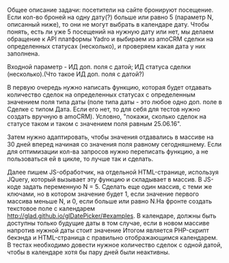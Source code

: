 Общее описание задачи: посетители на сайте бронируют посещение. Если кол-во броней на одну дату(?) больше или равно 5 (параметр N, описанный ниже), то они не могут выбрать в календаре дату. Чтобы понять, есть ли уже 5 посещений на нужную дату или нет, мы делаем обращение к API платформы Yadro и выбираем из amoCRM сделки на определенных статусах (несколько), и проверяем какая дата у них заполнена.

Входной параметр - ИД доп. поля с датой; ИД статуса сделки (несколько).(Что такое ИД доп. поля с датой?)

В первую очередь нужно написать функцию, которая будет отдавать количество сделок на определенных статусах с определенным значением поля типа даты (поле типа даты - это любое одно доп. поле в Сделке с типом Дата. Если его нет, то для себя для тестов нужно создать вручную в amoCRM). Условно, "покажи, сколько сделок на статусе таком и таком с значением поля равным 25.06.16".

Затем нужно адаптировать, чтобы значения отдавались в массиве на 30 дней вперед начиная со значения поля равному сегодняшнему. Если для оптимизации кол-ва запросов нужно переписать функцию, а не пользоваться ей в цикле, то лучше так и сделать.

Далее пишем JS-обработчик, на отдельной HTML-странице, используя JQuery, который вызывает эту функцию и складывает в массив. В JS-коде задать переменную N = 5. Сделать еще один массив, с теми же ключами, но в котором значение будет 1, если значение первого массива меньше N, и 0, если больше или равно N.На фронте создать текстовое поле с календарем http://glad.github.io/glDatePicker/#examples. В календаре, должны быть доступны только будущие даты в том случае, если в новом массиве напротив нужной даты стоит значение Итогом является PHP-скрипт бекэнда и HTML-страница с правильно отображающимся календарем. В тестах необходимо довести нужное количество сделок с одной датой, чтобы в календаре хотя бы пару дней были неактивны.
